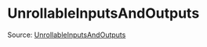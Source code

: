 # UnrollableInputsAndOutputs

Source: [UnrollableInputsAndOutputs](../../../csrc/scheduler/compile_time_info.h#L130)
